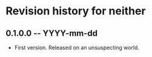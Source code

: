 # Revision history for neither

## 0.1.0.0 -- YYYY-mm-dd

* First version. Released on an unsuspecting world.
